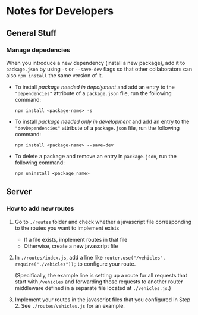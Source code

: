 # Notes for Developers

## General Stuff

### Manage depedencies

When you introduce a new dependency (install a new package), add it to `package.json` by using `-s` or `--save-dev` flags so that other collaborators can also `npm install` the same version of it.

- To install *package needed in depolyment* and add an entry to the `"dependencies"` attribute of a `package.json` file, run the following command:

    `npm install <package-name> -s`
    
- To install *package needed only in development* and add an entry to the `"devDependencies"` attribute of a `package.json` file, run the following command:

    `npm install <package-name> --save-dev`

- To delete a package and remove an entry in `package.json`, run the following command:

    `npm uninstall <package_name>`


## Server

### How to add new routes
1. Go to `./routes` folder and check whether a javascript file corresponding to the routes you want to implement exists
    - If a file exists, implement routes in that file
    - Otherwise, create a new javascript file

2. In `./routes/index.js`, add a line like `router.use("/vehicles", require("./vehicles"));` to configure your route. 

   (Specifically, the example line is setting up a route for all requests that start with `/vehicles` and forwarding those requests to another router middleware defined in a separate file located at `./vehicles.js`.)

3. Implement your routes in the javascript files that you configured in Step 2. See `./routes/vehicles.js` for an example.
